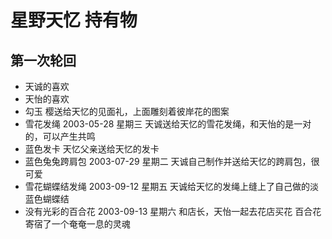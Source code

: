 # 星野天忆 持有物

## 第一次轮回

* 天诚的喜欢
* 天怡的喜欢
* 勾玉
  樱送给天忆的见面礼，上面雕刻着彼岸花的图案
* 雪花发绳
  2003-05-28 星期三
  天诚送给天忆的雪花发绳，和天怡的是一对的，可以产生共鸣
* 蓝色发卡
  天忆父亲送给天忆的发卡
* 蓝色兔兔跨肩包
  2003-07-29 星期二
  天诚自己制作并送给天忆的跨肩包，很可爱
* 雪花蝴蝶结发绳
  2003-09-12 星期五
  天诚给天忆的发绳上缝上了自己做的淡蓝色蝴蝶结
* 没有光彩的百合花
  2003-09-13 星期六
  和店长，天怡一起去花店买花
  百合花寄宿了一个奄奄一息的灵魂